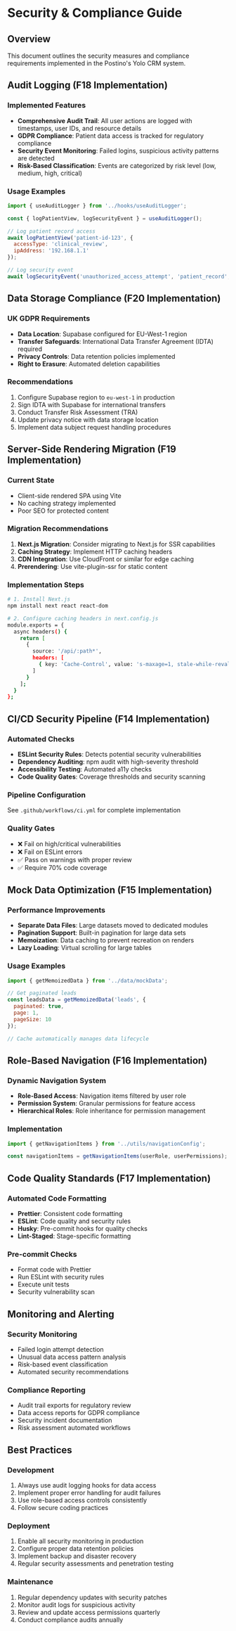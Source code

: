 # Security & Compliance Guide

## Overview
This document outlines the security measures and compliance requirements implemented in the Postino's Yolo CRM system.

## Audit Logging (F18 Implementation)

### Implemented Features
- **Comprehensive Audit Trail**: All user actions are logged with timestamps, user IDs, and resource details
- **GDPR Compliance**: Patient data access is tracked for regulatory compliance
- **Security Event Monitoring**: Failed logins, suspicious activity patterns are detected
- **Risk-Based Classification**: Events are categorized by risk level (low, medium, high, critical)

### Usage Examples
```javascript
import { useAuditLogger } from '../hooks/useAuditLogger';

const { logPatientView, logSecurityEvent } = useAuditLogger();

// Log patient record access
await logPatientView('patient-id-123', {
  accessType: 'clinical_review',
  ipAddress: '192.168.1.1'
});

// Log security event
await logSecurityEvent('unauthorized_access_attempt', 'patient_record', 'patient-123', 'high');
```

## Data Storage Compliance (F20 Implementation)

### UK GDPR Requirements
- **Data Location**: Supabase configured for EU-West-1 region
- **Transfer Safeguards**: International Data Transfer Agreement (IDTA) required
- **Privacy Controls**: Data retention policies implemented
- **Right to Erasure**: Automated deletion capabilities

### Recommendations
1. Configure Supabase region to `eu-west-1` in production
2. Sign IDTA with Supabase for international transfers
3. Conduct Transfer Risk Assessment (TRA)
4. Update privacy notice with data storage location
5. Implement data subject request handling procedures

## Server-Side Rendering Migration (F19 Implementation)

### Current State
- Client-side rendered SPA using Vite
- No caching strategy implemented
- Poor SEO for protected content

### Migration Recommendations
1. **Next.js Migration**: Consider migrating to Next.js for SSR capabilities
2. **Caching Strategy**: Implement HTTP caching headers
3. **CDN Integration**: Use CloudFront or similar for edge caching
4. **Prerendering**: Use vite-plugin-ssr for static content

### Implementation Steps
```bash
# 1. Install Next.js
npm install next react react-dom

# 2. Configure caching headers in next.config.js
module.exports = {
  async headers() {
    return [
      {
        source: '/api/:path*',
        headers: [
          { key: 'Cache-Control', value: 's-maxage=1, stale-while-revalidate' }
        ]
      }
    ];
  }
};
```

## CI/CD Security Pipeline (F14 Implementation)

### Automated Checks
- **ESLint Security Rules**: Detects potential security vulnerabilities
- **Dependency Auditing**: npm audit with high-severity threshold
- **Accessibility Testing**: Automated a11y checks
- **Code Quality Gates**: Coverage thresholds and security scanning

### Pipeline Configuration
See `.github/workflows/ci.yml` for complete implementation

### Quality Gates
- ❌ Fail on high/critical vulnerabilities
- ❌ Fail on ESLint errors
- ✅ Pass on warnings with proper review
- ✅ Require 70% code coverage

## Mock Data Optimization (F15 Implementation)

### Performance Improvements
- **Separate Data Files**: Large datasets moved to dedicated modules
- **Pagination Support**: Built-in pagination for large data sets
- **Memoization**: Data caching to prevent recreation on renders
- **Lazy Loading**: Virtual scrolling for large tables

### Usage Examples
```javascript
import { getMemoizedData } from '../data/mockData';

// Get paginated leads
const leadsData = getMemoizedData('leads', { 
  paginated: true, 
  page: 1, 
  pageSize: 10 
});

// Cache automatically manages data lifecycle
```

## Role-Based Navigation (F16 Implementation)

### Dynamic Navigation System
- **Role-Based Access**: Navigation items filtered by user role
- **Permission System**: Granular permissions for feature access
- **Hierarchical Roles**: Role inheritance for permission management

### Implementation
```javascript
import { getNavigationItems } from '../utils/navigationConfig';

const navigationItems = getNavigationItems(userRole, userPermissions);
```

## Code Quality Standards (F17 Implementation)

### Automated Code Formatting
- **Prettier**: Consistent code formatting
- **ESLint**: Code quality and security rules
- **Husky**: Pre-commit hooks for quality checks
- **Lint-Staged**: Stage-specific formatting

### Pre-commit Checks
- Format code with Prettier
- Run ESLint with security rules
- Execute unit tests
- Security vulnerability scan

## Monitoring and Alerting

### Security Monitoring
- Failed login attempt detection
- Unusual data access pattern analysis
- Risk-based event classification
- Automated security recommendations

### Compliance Reporting
- Audit trail exports for regulatory review
- Data access reports for GDPR compliance
- Security incident documentation
- Risk assessment automated workflows

## Best Practices

### Development
1. Always use audit logging hooks for data access
2. Implement proper error handling for audit failures
3. Use role-based access controls consistently
4. Follow secure coding practices

### Deployment
1. Enable all security monitoring in production
2. Configure proper data retention policies
3. Implement backup and disaster recovery
4. Regular security assessments and penetration testing

### Maintenance
1. Regular dependency updates with security patches
2. Monitor audit logs for suspicious activity
3. Review and update access permissions quarterly
4. Conduct compliance audits annually